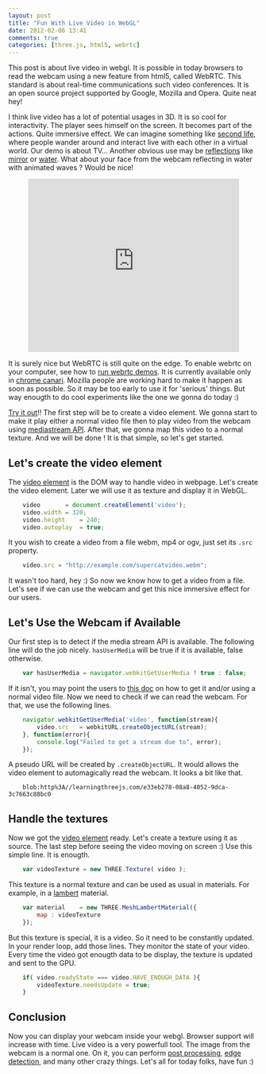```yaml
---
layout: post
title: "Fun With Live Video in WebGL"
date: 2012-02-06 13:41
comments: true
categories: [three.js, html5, webrtc]
---
```


This post is about live video in webgl.
It is possible in today browsers to read the webcam using a new feature from html5, called WebRTC.
This standard is
about real-time communications such video conferences.
It is an open source project supported by Google, Mozilla and Opera.
Quite neat hey!

I think live video has a lot of potential usages in 3D.
It is so cool for interactivity.
The player sees himself on the screen. It becomes part of the actions.
Quite immersive effect.
We can imagine something like [second life](http://secondlife.com/), where
people wander around and interact live with each other in a virtual world.
Our demo is about TV... Another obvious use may be
[reflections](http://en.wikipedia.org/wiki/Reflection_\(physics\))
like
[mirror](http://en.wikipedia.org/wiki/Mirror)
or
[water](http://en.wikipedia.org/wiki/Specular_reflection).
What about your face from the webcam reflecting in water with animated waves ?
Would be nice!

<center>
	<iframe width="425" height="349" src="http://www.youtube.com/embed/ANnPWZGRsGk?hl=en&fs=1" frameborder="0" allowfullscreen></iframe>
</center>

<!-- more -->

It is surely nice but WebRTC is still quite on the edge.
To enable webrtc on your computer, see how to
[run webrtc demos](http://www.webrtc.org/running-the-demos).
It is currently available only in
[chrome canari](http://tools.google.com/dlpage/chromesxs).
Mozilla people are working hard to make it happen as soon as possible.
So it may be too early to use it for 'serious' things.
But way enougth to do cool experiments like the one we gonna do today :)

[Try it out](/data/live-video-in-webgl)!!
The first step will be to create a video element.
We gonna start to make it play either a normal video file
then to play video from the webcam using
[mediastream API](https://dvcs.w3.org/hg/audio/raw-file/tip/streams/StreamProcessing.html).
After that, we gonna map this video to a normal texture.
And we will be done !
It is that simple, so let's get started.

## Let's create the video element

The
[video element](http://en.wikipedia.org/wiki/HTML5_video)
is the DOM way to handle video in webpage.
Let's create the video element.
Later we will use it as texture and display it in WebGL.

```javascript
	video		= document.createElement('video');
	video.width	= 320;
	video.height	= 240;
	video.autoplay	= true;
```

It you wish to create a video from a file webm, mp4 or ogv, just set
its ```.src``` property. 

```javascript
	video.src = "http://example.com/supercatvideo.webm";
```

It wasn't too hard, hey :) So now we know how to get a video from a file.
Let's see if we can use the webcam and get this nice immersive effect for our
users.

## Let's Use the Webcam if Available

Our first step is to detect if the media stream API is available.
The following line will do the job nicely.
```hasUserMedia``` will be true if it is available, false otherwise.

```javascript
	var hasUserMedia = navigator.webkitGetUserMedia ? true : false;
```

If it isn't, you may point the users to 
[this doc](http://www.webrtc.org/running-the-demos)
on how to get it
and/or using a normal video file.
Now we need to check if we can read the webcam.
For that, we use the following lines. 

```javascript
	navigator.webkitGetUserMedia('video', function(stream){
		video.src	= webkitURL.createObjectURL(stream);
	}, function(error){
		console.log("Failed to get a stream due to", error);
	});
```

A pseudo URL will be created by ```.createObjectURL```.
It would allows the video element to automagically read the webcam.
It looks a bit like that.

```
    blob:http%3A//learningthreejs.com/e33eb278-08a8-4052-9dca-3c7663c88bc0
```

## Handle the textures

Now we got the [video element](https://developer.mozilla.org/En/HTML/Element/Video) ready.
Let's create a texture using it as source.
The last step before seeing the video moving on screen :)
Use this simple line. It is enougth.

```javascript
	var videoTexture = new THREE.Texture( video );
```

This texture is a normal texture and can be used as usual in materials.
For example, in a [lambert](http://en.wikipedia.org/wiki/Lambertian_reflectance) material.

```javascript
	var material	= new THREE.MeshLambertMaterial({
		map	: videoTexture
	});
```

But this texture is special, it is a video. So it need to be constantly updated.
In your render loop, add those lines. They monitor the state of your video.
Every time the video got enougth data to be display, the texture is updated
and sent to the GPU.

```javascript
	if( video.readyState === video.HAVE_ENOUGH_DATA ){
		videoTexture.needsUpdate = true;
	}
```

## Conclusion

Now you can display your webcam inside your webgl.
Browser support will increase with time.
Live video is a very powerfull tool.
The image from the webcam is a normal one.
On it, you can perform
[post processing](https://github.com/mrdoob/three.js/tree/master/examples/js/postprocessing),
[edge detection](http://en.wikipedia.org/wiki/Edge_detection),
and many other crazy things. Let's all for today folks, have fun :)


